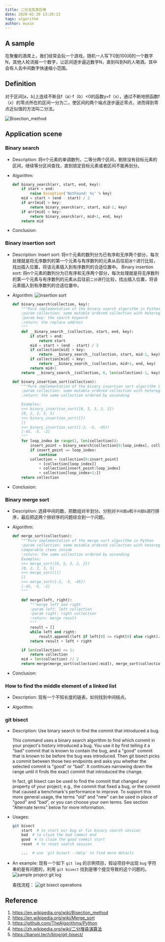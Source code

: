 ```yaml
---
title: 二分法及其应用
date: 2020-02-20 13:29:13
tags: algorithm
author: muxin
---
```


## A sample

在聚餐的酒席上，我们经常会玩一个游戏，随机一人写下0到100间的一个数字N，其他人轮流报一个数字，让区间逐步逼近数字N，直到叫到N的人喝酒。其中会有人去中间数字快速缩小范围。

## Definition

对于区间[a，b]上连续不断且f（a）·f（b）<0的函数y=f（x），通过不断地把函数f（x）的零点所在的区间一分为二，使区间的两个端点逐步逼近零点，进而得到零点近似值的方法叫二分法。
<!-- more -->
![Bisection_method](bisection_method.png)

## Application scene

### Binary search

* Description:
    将n个元素的单调数列，二等分两个区间，剔除没有目标元素的区间，继续等分区间查找，直到锁定目标元素或者区间不能再划分。

* Algorithm:

    ```python
    def binary_search(arr, start, end, key):
        if start > end:
            raise Exception('NotFound: %s' % key)
        mid = start + (end - start) / 2
        if arr[mid] > key:
            return binary_search(arr, start, mid-1, key)
        if arr[mid] < key:
            return binary_search(arr, mid+1, end, key)
        return mid
    ```

* Conclusion:

### Binary insertion sort

* Description:
   Insert sort: 将n个元素的数列分为已有序和无序两个部分，每次处理就是将无序数列的第一个元素与有序数列的元素从后往前`逐个`进行比较，找出插入位置，将该元素插入到有序数列的合适位置中。
   Binary insertion sort: 将n个元素的数列分为已有序和无序两个部分，每次处理就是将无序数列的第一个元素与有序数列的元素从后往前`二分`进行比较，找出插入位置，将该元素插入到有序数列的合适位置中。

* Algorithm:
  ![insertion sort](sort-insert-01.gif)

    ```python
    def binary_search(collection, key):
        """Pure implementation of the binary search algorithm in Python.
        :param collection: some mutable ordered collection with heterogeneous
        :param key: the search keyword
        :return: the replace address
        """
        def __binary_search__(collection, start, end, key):
            if start > end:
                return start
            mid = start + (end - start) / 2
            if collection[mid] > key:
                return __binary_search__(collection, start, mid-1, key)
            if collection[mid] < key:
                return __binary_search__(collection, mid+1, end, key)
            return mid+1
        return __binary_search__(collection, 0, len(collection)-1, key)

    def binary_insertion_sort(collection):
        """Pure implementation of the binary insertion sort algorithm in Python.
        :param collection: some mutable ordered collection with heterogeneous
        :return: the same collection ordered by ascending

        Examples:
        >>> binary_insertion_sort([0, 5, 3, 2, 2])
        [0, 2, 2, 3, 5]
        >>> binary_insertion_sort([])
        []
        >>> binary_insertion_sort([-2, -5, -45])
        [-45, -5, -2]
        """
        for loop_index in range(1, len(collection)):
            insert_point = binary_search(collection[0:loop_index], collection[loop_index])
            if insert_point == loop_index:
                continue
            collection = (collection[0:insert_point]
                + [collection[loop_index]]
                + collection[insert_point:loop_index]
                + collection[loop_index+1:])
        return collection
    ```

* Conclusion:

### Binary merge sort

* Description:
    选择中间的数，把数组对半划分。分别对`子问题a`和`子问题b`进行排序，最后把这两个排好序的问题综合到一个问题。

* Algorithm:

    ```python
    def merge_sort(collection):
        """Pure implementation of the merge sort algorithm in Python
        :param collection: some mutable ordered collection with heterogeneous
        comparable items inside
        :return: the same collection ordered by ascending
        Examples:
        >>> merge_sort([0, 5, 3, 2, 2])
        [0, 2, 2, 3, 5]
        >>> merge_sort([])
        []
        >>> merge_sort([-2, -5, -45])
        [-45, -5, -2]
        """

        def merge(left, right):
            """merge left and right
            :param left: left collection
            :param right: right collection
            :return: merge result
            """
            result = []
            while left and right:
                result.append((left if left[0] <= right[0] else right).pop(0))
            return result + left + right

        if len(collection) <= 1:
            return collection
        mid = len(collection) // 2
        return merge(merge_sort(collection[:mid]), merge_sort(collection[mid:]))
    ```

* Conclusion:

### How to find the middle element of a linked list

* Description:
    现有一个不知长度的链表，如何找到中间结点。

* Algorithm:

### git bisect

* Description:
    Use binary search to find the commit that introduced a bug.

    This command uses a binary search algorithm to find which commit in your project's history introduced a bug. You use it by first telling it a "bad" commit that is known to contain the bug, and a "good" commit that is known to be before the bug was introduced. Then git bisect picks a commit between those two endpoints and asks you whether the selected commit is "good" or "bad". It continues narrowing down the range until it finds the exact commit that introduced the change.

    In fact, git bisect can be used to find the commit that changed any property of your project; e.g., the commit that fixed a bug, or the commit that caused a benchmark's performance to improve. To support this more general usage, the terms "old" and "new" can be used in place of "good" and "bad", or you can choose your own terms. See section "Alternate terms" below for more information.

* Usages:

    ```sh
    git bisect
        start  # to start our bug or fix binary search session
        bad  # to claim the bad commit end
        good  # to claim the good commit start
        reset  # to reset search session

        ...  # use `git bisect --help` to find more details
    ```

* An example:
    现有一个如下 `git log` 的示例项目，假设项目中出现 `bug` 字符串的是有问题的，利用 `git bisect` 找到是哪个提交导致的这个问题的。
    ![sample project git log](git-bisect-sample-project.png)

    查找流程：
    ![git bisect operations](git-bisect-operations.png)

## Reference

1. <https://en.wikipedia.org/wiki/Bisection_method>
2. <https://en.wikipedia.org/wiki/Merge_sort>
3. <https://github.com/TheAlgorithms/Python>
4. <https://zh.wikipedia.org/wiki/二分搜尋演算法>
5. <https://baroni.tech/blog/git-bisect/>
